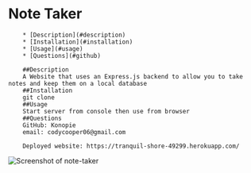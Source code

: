# Note Taker 

        * [Description](#description)
        * [Installation](#installation)
        * [Usage](#usage)
        * [Questions](#github)

        ##Description 
        A Website that uses an Express.js backend to allow you to take notes and keep them on a local database
        ##Installation
        git clone
        ##Usage
        Start server from console then use from browser
        ##Questions
        GitHub: Konopie
        email: codycooper06@gmail.com
        
        Deployed website: https://tranquil-shore-49299.herokuapp.com/
        
![Screenshot of note-taker](https://user-images.githubusercontent.com/99047158/200738650-597ff5c7-c0d2-4aa8-bded-a99dc6737981.png)
